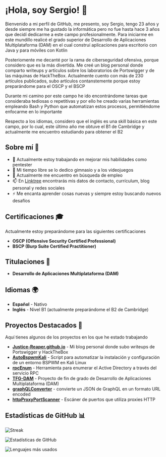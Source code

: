# ¡Hola, soy Sergio! 👋

Bienvenido a mi perfil de GitHub, me presento, soy Sergio, tengo 23 años y desde siempre me ha gustado la informática pero no fue hasta hace 3 años que decidí dedicarme a este campo profesionalmente. Para iniciarme en este mundillo realicé el grado superior de Desarrollo de Aplicaciones Multiplataforma (DAM) en el cual construí aplicaciones para escritorio con Java y para móviles con Kotlin

Posteriomente me decanté por la rama de ciberseguridad ofensiva, porque considero que es la más divertida. Me creé un blog personal donde comparto writeups y artículos sobre los laboratorios de Portswigger y de las máquinas de HackTheBox. Actualmente cuento con más de 230 artículos publicados, subo artículos contanstemente porque estoy preparándome para el OSCP y el BSCP

Durante mi camino por este campo he ido encontrándome tareas que consideraba tediosas o repetitivas y por ello he creado varias herramientas empleando Bash y Python que automatizan estos procesos, permitiéndome enfocarme en lo importante

Respecto a los idiomas, considero que el inglés es una skill básica en este campo, por lo cual, este último año me obtuve el B1 de Cambridge y actualmente me encuentro estudiando para obtener el B2

## Sobre mí 🚀

- 🔭 Actualmente estoy trabajando en mejorar mis habilidades como pentester
- 💪 Mi tiempo libre se lo dedico gimnasio y a los videojuegos
- 💼 Actualmente me encuentro en búsqueda de empleo
- 📫 En [Linktree](https://linktr.ee/Justice_Reaper) encontrarás mis datos de contacto, currículum, blog personal y redes sociales
- ⚡ Me encanta aprender cosas nuevas y siempre estoy buscando nuevos desafíos

## Certificaciones 🎓

Actualmente estoy preparándome para las siguientes certificaciones

- **OSCP (Offensive Security Certified Professional)**
- **BSCP (Burp Suite Certified Practitioner)**

## Titulaciones 📜

- **Desarrollo de Aplicaciones Multiplataforma (DAM)**

## Idiomas 🌍

- **Español** - Nativo
- **Inglés** - Nivel B1 (actualmente preparándome el B2 de Cambridge)

## Proyectos Destacados 🌟

Aquí tienes algunos de los proyectos en los que he estado trabajando

- **[Justice-Reaper.github.io](https://github.com/Justice-Reaper/Justice-Reaper.github.io)** -  Mi blog personal donde subo writeups de Portswigger y HackTheBox
- **[AutoBspwmKali](https://github.com/Justice-Reaper/AutoBspwmKali.git)** - Script para automatizar la instalación y configuración de un entorno BSPWM en Kali Linux
- **[rpcEnum](https://github.com/Justice-Reaper/rpcEnum.git)** - Herramienta para enumerar el Active Directory a través del servicio RPC
- **[TFG-DAM](https://github.com/Justice-Reaper/TFG-DAM.git)** - Proyecto de fin de grado de Desarrollo de Aplicaciones Multiplataforma (DAM)  
- **[graphQLConverter](https://github.com/Justice-Reaper/graphQLConverter.git)** - convierte un JSON de GraphQL en un formato URL encoded
- **[httpProxyPortScanner](https://github.com/Justice-Reaper/httpProxyPortScanner.git)** - Escáner de puertos que utiliza proxies HTTP

## Estadísticas de GitHub 📊

![Streak](https://github-readme-streak-stats.herokuapp.com/?user=Justice-Reaper&theme=radical)

![Estadísticas de GitHub](https://github-readme-stats.vercel.app/api?username=Justice-Reaper&show_icons=true&theme=radical)

![Lenguajes más usados](https://github-readme-stats.vercel.app/api/top-langs/?username=Justice-Reaper&layout=compact&theme=radical)
